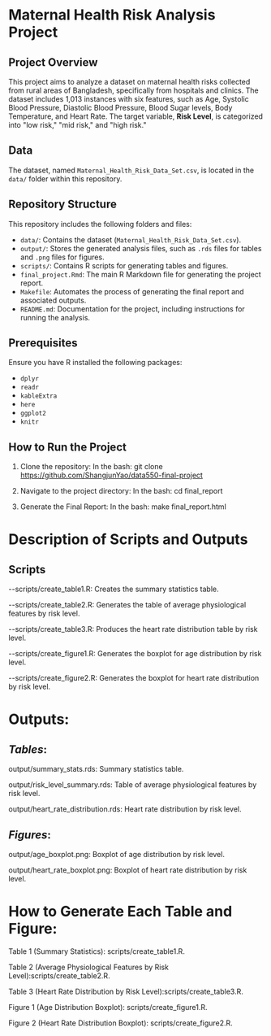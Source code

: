 # Maternal Health Risk Analysis Project

## Project Overview
This project aims to analyze a dataset on maternal health risks collected from rural areas of Bangladesh, specifically from hospitals and clinics. The dataset includes 1,013 instances with six features, such as Age, Systolic Blood Pressure, Diastolic Blood Pressure, Blood Sugar levels, Body Temperature, and Heart Rate. The target variable, **Risk Level**, is categorized into "low risk," "mid risk," and "high risk."

## Data
The dataset, named `Maternal_Health_Risk_Data_Set.csv`, is located in the `data/` folder within this repository. 

## Repository Structure
This repository includes the following folders and files:
- `data/`: Contains the dataset (`Maternal_Health_Risk_Data_Set.csv`).
- `output/`: Stores the generated analysis files, such as `.rds` files for tables and `.png` files for figures.
- `scripts/`: Contains R scripts for generating tables and figures.
- `final_project.Rmd`: The main R Markdown file for generating the project report.
- `Makefile`: Automates the process of generating the final report and associated outputs.
- `README.md`: Documentation for the project, including instructions for running the analysis.

## Prerequisites
Ensure you have R installed the following packages:
- `dplyr`
- `readr`
- `kableExtra`
- `here`
- `ggplot2`
- `knitr`

## How to Run the Project
1. Clone the repository:
In the bash:
   git clone https://github.com/ShangjunYao/data550-final-project
   
2. Navigate to the project directory:
In the bash:
   cd final_report
3. Generate the Final Report:
In the bash:
   make final_report.html

# Description of Scripts and Outputs
## Scripts
--scripts/create_table1.R: Creates the summary statistics table.

--scripts/create_table2.R: Generates the table of average physiological features by risk level.

--scripts/create_table3.R: Produces the heart rate distribution table by risk level.

--scripts/create_figure1.R: Generates the boxplot for age distribution by risk level.

--scripts/create_figure2.R: Generates the boxplot for heart rate distribution by risk level.

# Outputs:
## *Tables*:
output/summary_stats.rds: Summary statistics table.

output/risk_level_summary.rds: Table of average physiological features by risk level.

output/heart_rate_distribution.rds: Heart rate distribution by risk level.

## *Figures*:
output/age_boxplot.png: Boxplot of age distribution by risk level.

output/heart_rate_boxplot.png: Boxplot of heart rate distribution by risk level.

# How to Generate Each Table and Figure:

Table 1 (Summary Statistics): scripts/create_table1.R.

Table 2 (Average Physiological Features by Risk Level):scripts/create_table2.R.

Table 3 (Heart Rate Distribution by Risk Level):scripts/create_table3.R.

Figure 1 (Age Distribution Boxplot): scripts/create_figure1.R.

Figure 2 (Heart Rate Distribution Boxplot): scripts/create_figure2.R.


